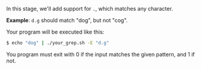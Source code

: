 In this stage, we'll add support for `.`, which matches any character.

**Example**: `d.g` should match "dog", but not "cog".

Your program will be executed like this: 

```bash
$ echo "dog" | ./your_grep.sh -E "d.g"
```

You program must exit with 0 if the input matches the given pattern, and 1 if not.
